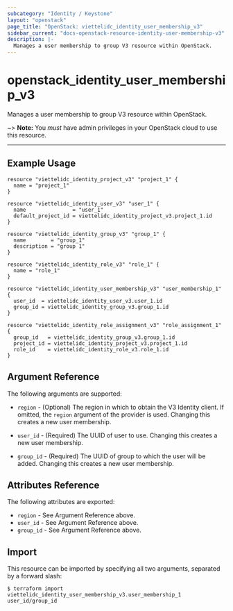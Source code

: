 ```yaml
---
subcategory: "Identity / Keystone"
layout: "openstack"
page_title: "OpenStack: viettelidc_identity_user_membership_v3"
sidebar_current: "docs-openstack-resource-identity-user-membership-v3"
description: |-
  Manages a user membership to group V3 resource within OpenStack.
---
```


# openstack\_identity\_user\_membership\_v3

Manages a user membership to group V3 resource within OpenStack.

~> **Note:** You _must_ have admin privileges in your OpenStack cloud to use
this resource.

---

## Example Usage

```hcl
resource "viettelidc_identity_project_v3" "project_1" {
  name = "project_1"
}

resource "viettelidc_identity_user_v3" "user_1" {
  name               = "user_1"
  default_project_id = viettelidc_identity_project_v3.project_1.id
}

resource "viettelidc_identity_group_v3" "group_1" {
  name        = "group_1"
  description = "group 1"
}

resource "viettelidc_identity_role_v3" "role_1" {
  name = "role_1"
}

resource "viettelidc_identity_user_membership_v3" "user_membership_1" {
  user_id  = viettelidc_identity_user_v3.user_1.id
  group_id = viettelidc_identity_group_v3.group_1.id
}

resource "viettelidc_identity_role_assignment_v3" "role_assignment_1" {
  group_id   = viettelidc_identity_group_v3.group_1.id
  project_id = viettelidc_identity_project_v3.project_1.id
  role_id    = viettelidc_identity_role_v3.role_1.id
}
```

## Argument Reference

The following arguments are supported:

* `region` - (Optional) The region in which to obtain the V3 Identity client.
  If omitted, the `region` argument of the provider is used.
  Changing this creates a new user membership.

* `user_id` - (Required) The UUID of user to use. Changing this creates a new user membership.

* `group_id` - (Required) The UUID of group to which the user will be added.
  Changing this creates a new user membership.

## Attributes Reference

The following attributes are exported:

* `region` - See Argument Reference above.
* `user_id` - See Argument Reference above.
* `group_id` - See Argument Reference above.

## Import

This resource can be imported by specifying all two arguments, separated
by a forward slash:

```
$ terraform import viettelidc_identity_user_membership_v3.user_membership_1 user_id/group_id
```
